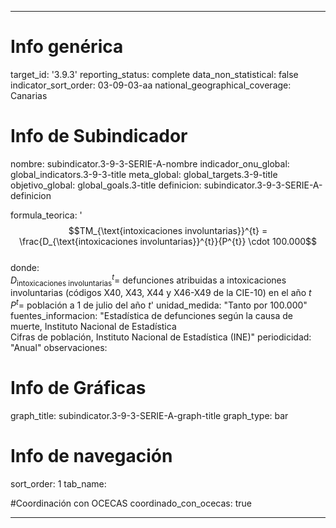 ---

# Info genérica
target_id: '3.9.3'
reporting_status: complete
data_non_statistical: false
indicator_sort_order: 03-09-03-aa
national_geographical_coverage: Canarias

# Info de Subindicador
nombre: subindicator.3-9-3-SERIE-A-nombre
indicador_onu_global: global_indicators.3-9-3-title
meta_global: global_targets.3-9-title
objetivo_global: global_goals.3-title
definicion: subindicator.3-9-3-SERIE-A-definicion

formula_teorica: '$$TM_{\text{intoxicaciones involuntarias}}^{t} = \frac{D_{\text{intoxicaciones involuntarias}}^{t}}{P^{t}} \cdot 100.000$$ <br>
donde: <br>
$D_{\text{intoxicaciones involuntarias}}^{t} =$ defunciones atribuidas a intoxicaciones involuntarias (códigos X40, X43, X44 y X46-X49 de la CIE-10) en el año $t$ <br>
$P^{t} =$ población a 1 de julio del año $t$'
unidad_medida: "Tanto por 100.000"
fuentes_informacion: "Estadística de defunciones según la causa de muerte, Instituto Nacional de Estadística<br>
Cifras de población, Instituto Nacional de Estadística (INE)"
periodicidad: "Anual"
observaciones:

# Info de Gráficas
graph_title: subindicator.3-9-3-SERIE-A-graph-title
graph_type: bar

# Info de navegación
sort_order: 1
tab_name: 

#Coordinación con OCECAS
coordinado_con_ocecas: true

---